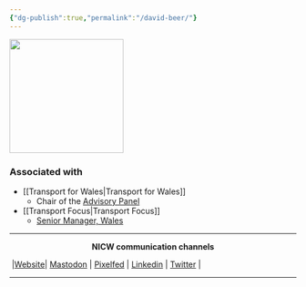 ```yaml
---
{"dg-publish":true,"permalink":"/david-beer/"}
---
```



<img src="https://d3cez36w5wymxj.cloudfront.net/wp-content/uploads/2020/11/19185547/David-Beer.jpg" height="200">

### Associated with
- [[Transport for Wales\|Transport for Wales]]
	- Chair of the [Advisory Panel](https://tfw.wales/about-us/transparency/advisory-panel-and-regional-stakeholder-forums)
- [[Transport Focus\|Transport Focus]]
	- [Senior Manager, Wales](https://www.transportfocus.org.uk/team/)



***
<p style="text-align: center;font-weight:bold";>NICW communication channels</p>

󠁧 |[Website](https://nationalinfrastructurecommission.wales)| [Mastodon](https://toot.wales/@NICW) | [Pixelfed](https://pix.toot.wales/NICW) | [Linkedin](https://www.linkedin.com/company/26268509/) | [Twitter](https://twitter.com/InfraCommCymru) |
***
